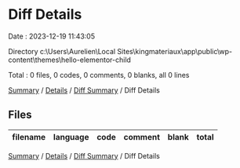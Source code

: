 # Diff Details

Date : 2023-12-19 11:43:05

Directory c:\\Users\\Aurelien\\Local Sites\\kingmateriaux\\app\\public\\wp-content\\themes\\hello-elementor-child

Total : 0 files,  0 codes, 0 comments, 0 blanks, all 0 lines

[Summary](results.md) / [Details](details.md) / [Diff Summary](diff.md) / Diff Details

## Files
| filename | language | code | comment | blank | total |
| :--- | :--- | ---: | ---: | ---: | ---: |

[Summary](results.md) / [Details](details.md) / [Diff Summary](diff.md) / Diff Details